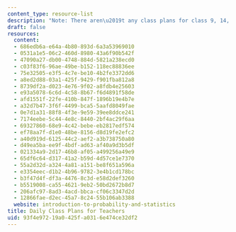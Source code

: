 ```yaml
---
content_type: resource-list
description: "Note: There aren\u2019t any class plans for class 9, 14, 21, and 25."
draft: false
resources:
  content:
  - 686edb6a-e64a-4b80-893d-6a3a53969010
  - 0531a1e5-06c2-460d-8980-43a6f90b542f
  - 47090a27-db00-4748-884d-5821a238ecd0
  - c03f83f6-96ae-49be-b152-118ec88836ee
  - 75e32505-e3f5-4c7e-be10-4b2fe3372dd6
  - a8ed2d88-03a1-425f-9429-f901fba812a8
  - 8739df2a-d023-4e76-9f02-a8fdb4e25603
  - e93a5078-6c6d-4c58-8b67-f6d4891f58de
  - afd1551f-22fe-410b-847f-1896b19e4b7e
  - a32d7b47-3f6f-4499-bca5-5aafd8049fae
  - 0e7d1a31-88f8-4f3e-9e59-39ee8ddce241
  - 7174eebe-5c44-4e8c-8440-2bf4ac29f6aa
  - 69327860-68e9-4c42-bebe-eb2817edf574
  - ef78aa7f-d1e0-48be-8156-d8d19fe2efc2
  - a40d919d-6125-44c2-aef2-a3b738750a80
  - d49ea5ba-ee9f-4bdf-ad63-af40a9d3b5df
  - 021334a9-2d17-46b8-af05-a499256a49e9
  - 65df6c64-d317-41a2-b59d-4d57ce1e7370
  - 55a2d32d-a324-4a81-a151-be8f651a596a
  - e3354eec-d1b2-4b96-9782-3e4b1cd178bc
  - b3f47d4f-df3a-4476-8c3d-e58d2def3260
  - b5519008-ca55-4621-9eb2-50bd2672b8d7
  - 206afc97-8ad3-4acd-bbca-cf06c3347d2d
  - 12866fae-d2ec-45a7-8c24-55b106ab3388
  website: introduction-to-probability-and-statistics
title: Daily Class Plans for Teachers
uid: 93f4e972-19a0-425f-a031-6e474ce32df2
---
```

